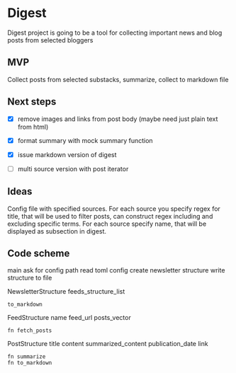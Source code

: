 # Digest

Digest project is going to be a tool for collecting important news and blog posts from selected bloggers

## MVP

Collect posts from selected substacks, summarize, collect to markdown file

## Next steps

- [x] remove images and links from post body (maybe need just plain text from html)
- [x] format summary with mock summary function
- [x] issue markdown version of digest
- [ ] multi source version with post iterator


## Ideas

Config file with specified sources. For each source you specify regex for title, that will be used to filter posts, can construct regex including and excluding specific terms. For each source specify name, that will be displayed as subsection in digest.


## Code scheme

main
    ask for config path
    read toml config
    create newsletter structure
    write structure to file


NewsletterStructure
    feeds_structure_list

    to_markdown

FeedStructure
    name
    feed_url
    posts_vector

    fn fetch_posts

PostStructure
    title
    content
    summarized_content
    publication_date
    link

    fn summarize
    fn to_markdown

